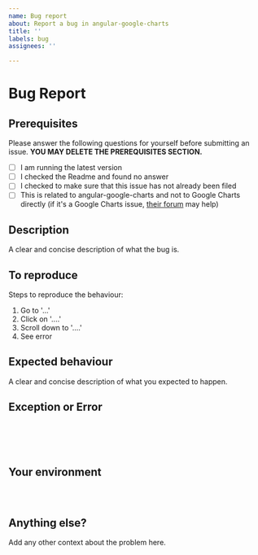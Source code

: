 ```yaml
---
name: Bug report
about: Report a bug in angular-google-charts
title: ''
labels: bug
assignees: ''

---
```


# Bug Report

## Prerequisites

Please answer the following questions for yourself before submitting an issue.
**YOU MAY DELETE THE PREREQUISITES SECTION.**

- [ ] I am running the latest version
- [ ] I checked the Readme and found no answer
- [ ] I checked to make sure that this issue has not already been filed
- [ ] This is related to angular-google-charts and not to Google Charts directly (if it's a Google Charts issue, [their forum](https://groups.google.com/forum/#!forum/google-visualization-api) may help)

## Description
A clear and concise description of what the bug is.

## To reproduce
Steps to reproduce the behaviour:
1. Go to '...'
2. Click on '....'
3. Scroll down to '....'
4. See error

## Expected behaviour
A clear and concise description of what you expected to happen.

## Exception or Error
<pre><code>
<!-- If the issue is accompanied by an exception or an error, please share it below: -->
<!-- ✍️-->

</code></pre>

## Your environment
<pre><code>
<!-- run `ng version` and paste output below -->
</code></pre>

## Anything else?
Add any other context about the problem here.
